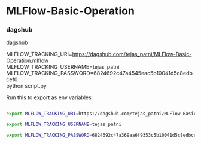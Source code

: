 # MLFlow-Basic-Operation


### dagshub
[dagshub](https://dagshub.com/)

MLFLOW_TRACKING_URI=https://dagshub.com/tejas_patni/MLFlow-Basic-Operation.mlflow \
MLFLOW_TRACKING_USERNAME=tejas_patni \
MLFLOW_TRACKING_PASSWORD=6824692c47a4545eac5b10041d5c8edbcef0 \
python script.py

Run this to export as env variables:

```bash

export MLFLOW_TRACKING_URI=https://dagshub.com/tejas_patni/MLFlow-Basic-Operation.mlflow

export MLFLOW_TRACKING_USERNAME=tejas_patni

export MLFLOW_TRACKING_PASSWORD=6824692c47a369aa6f9353c5b10041d5c8edbcef0

```
